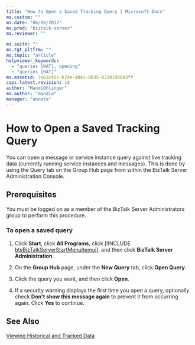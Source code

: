 ```yaml
---
title: "How to Open a Saved Tracking Query | Microsoft Docs"
ms.custom: ""
ms.date: "06/08/2017"
ms.prod: "biztalk-server"
ms.reviewer: ""

ms.suite: ""
ms.tgt_pltfrm: ""
ms.topic: "article"
helpviewer_keywords: 
  - "queries [HAT], opening"
  - "queries [HAT]"
ms.assetid: 7e63c45c-b74e-40e1-9035-b7191d0803ff
caps.latest.revision: 18
author: "MandiOhlinger"
ms.author: "mandia"
manager: "anneta"
---
```

# How to Open a Saved Tracking Query
You can open a message or service instance query against live tracking data (currently running service instances and messages). This is done by using the Query tab on the Group Hub page from within the BizTalk Server Administration Console.  
  
## Prerequisites  
 You must be logged on as a member of the BizTalk Server Administrators group to perform this procedure.  
  
### To open a saved query  
  
1. Click <strong>Start</strong>, click <strong>All Programs</strong>, click [!INCLUDE [btsBizTalkServerStartMenuItemui](../includes/btsbiztalkserverstartmenuitemui-md.md)], and then click <strong>BizTalk Server Administration</strong>.  
  
2. On the **Group Hub** page, under the **New Query** tab, click **Open Query**.  
  
3. Click the query you want, and then click **Open**.  
  
4. If a security warning displays the first time you open a query, optionally check **Don't show this message again** to prevent it from occurring again. Click **Yes** to continue.  
  
## See Also  
 [Viewing Historical and Tracked Data](../core/viewing-historical-and-tracked-data.md)